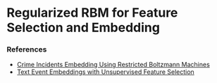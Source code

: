 Regularized RBM for Feature Selection and Embedding
===

### References
- [Crime Incidents Embedding Using Restricted Boltzmann Machines](https://arxiv.org/pdf/1710.10513.pdf)
- [Text Event Embeddings with Unsupervised Feature Selection](https://arxiv.org/pdf/1710.10513.pdf)
